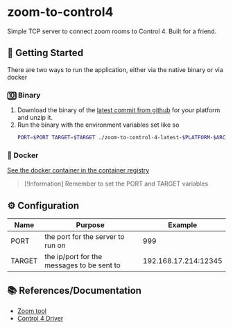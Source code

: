 # zoom-to-control4

Simple TCP server to connect zoom rooms to Control 4. Built for a friend.

## 🚀 Getting Started

There are two ways to run the application, either via the native binary or via docker

### 🔟 Binary

1. Download the binary of the [latest commit from github](https://github.com/mhornbacher/zoom-to-control4/releases/tag/latest) for your platform and unzip it.
2. Run the binary with the environment variables set like so
    ```sh
    PORT=$PORT TARGET=$TARGET ./zoom-to-control-4-latest-$PLATFORM-$ARCH
    ```

### 🐳 Docker

[See the docker container in the container registry](https://github.com/mhornbacher/zoom-to-control4/pkgs/container/zoom-to-control4)

> [!Information]
> Remember to set the PORT and TARGET variables

## ⚙️ Configuration

| Name | Purpose | Example |
| ---- | ------- | ------- |
| PORT | the port for the server to run on | 999 |
| TARGET | the ip/port for the messages to be sent to | 192.168.17.214:12345 |


## 📚 References/Documentation

- [Zoom tool](https://support.zoom.com/hc/en/article?id=zm_kb&sysparm_article=KB0064072)
- [Control 4 Driver](https://chowmain.software/drivers/control4-generic-tcp-command#documents)